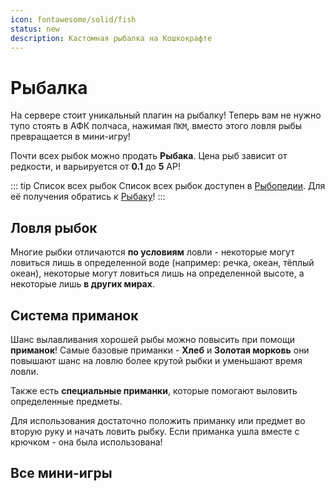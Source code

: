 ```yaml
---
icon: fontawesome/solid/fish
status: new
description: Кастомная рыбалка на Кошкокрафте
---
```


# Рыбалка

На сервере стоит уникальный плагин на рыбалку! Теперь вам не нужно тупо стоять в АФК полчаса, нажимая `ПКМ`, вместо этого ловля рыбы превращается в мини-игру!

Почти всех рыбок можно продать **Рыбака**. Цена рыб зависит от редкости, и варьируется от **0.1** до **5** АР!  

::: tip Список всех рыбок
Список всех рыбок доступен в [Рыбопедии](/bestiary/custom_items/cotopedia.md). Для её получения обратись к [Рыбаку](/bestiary/mobs/npc.md)!
:::

## Ловля рыбок

Многие рыбки отличаются **по условиям** ловли - некоторые могут ловиться лишь в определенной воде (например: речка, океан, тёплый океан), некоторые могут ловиться лишь на определенной высоте, а некоторые лишь **в других мирах**.

## Система приманок

Шанс вылавливания хорошей рыбы можно повысить при помощи **приманок**! Самые базовые приманки - **Хлеб** и **Золотая морковь** они повышают шанс на ловлю более крутой рыбки и уменьшают время ловли.

Также есть **специальные приманки**, которые помогают выловить определенные предметы.

Для использования достаточно положить приманку или предмет во вторую руку и начать ловить рыбку. Если приманка ушла вместе с крючком - она была использована!

## Все мини-игры

<!-- <Galleria :value="[
  { src: '/assets/gameplay/unique/fishing/click_game.gif', alt: 'Здесь нужно накликать для вылавливания рыбы' },
  { src: '/assets/gameplay/unique/fishing/click_v1.gif', alt: 'Здесь нужно попасть в зелёную область' },
  { src: '/assets/gameplay/unique/fishing/click_v2.gif', alt: 'Здесь нужно попасть в зелёную область' },
  { src: '/assets/gameplay/unique/fishing/click_v3.gif', alt: 'Здесь нужно попасть в зелёную область' },
  { src: '/assets/gameplay/unique/fishing/color.gif', alt: 'Здесь нужно попасть в нужный цвет' },
  { src: '/assets/gameplay/unique/fishing/dance.gif', alt: 'Здесь нужно нажимать определенные клавиши' },
  { src: '/assets/gameplay/unique/fishing/hold.gif', alt: 'Здесь нужно удержать рыбку' },
  { src: '/assets/gameplay/unique/fishing/race.gif', alt: 'Здесь нужно довести рыбку до финиша' },
  { src: '/assets/gameplay/unique/fishing/void_fishing.png', alt: 'Также есть пустотная рыбалка!' }
]"  :circular="true" :showItemNavigators="true" :showThumbnails="false" :showIndicators="false" :indicatorsPosition="inside">
    <template #item="{ item }">
        <Image :src="item.src" :alt="item.alt" class="galleria-image" />
    </template>
    <template #caption="slotProps">
        <p class="text-white">{{ slotProps.item.alt }}</p>
    </template>
</Galleria> -->

<CardGrid>
<Card style="overflow: hidden;" class="m-0">
    <template #header>
        <Image alt="user header" src="/assets/gameplay/unique/fishing/click_game.gif" preview />
    </template>
    <template #subtitle>Здесь нужно накликать для вылавливания рыбы</template>
</Card>

<Card style="overflow: hidden;" class="m-0">
    <template #header>
        <Image alt="user header" src="/assets/gameplay/unique/fishing/click_v1.gif" preview />
    </template>
    <template #subtitle>Здесь нужно попасть в зелёную область</template>
</Card>
</CardGrid>

<CardGrid>
<Card style="overflow: hidden;" class="m-0">
    <template #header>
        <Image alt="user header" src="/assets/gameplay/unique/fishing/click_v2.gif" preview />
    </template>
    <template #subtitle>Здесь нужно попасть в зелёную область</template>
</Card>

<Card style="overflow: hidden;" class="m-0">
    <template #header>
        <Image alt="user header" src="/assets/gameplay/unique/fishing/click_v3.gif" preview />
    </template>
    <template #subtitle>Здесь нужно замафонить гычу</template>
</Card>
</CardGrid>

<CardGrid>
<Card style="overflow: hidden;" class="m-0">
    <template #header>
        <Image alt="user header" src="/assets/gameplay/unique/fishing/color.gif" preview />
    </template>
    <template #subtitle>Здесь нужно попасть в нужный цвет</template>
</Card>

<Card style="overflow: hidden;" class="m-0">
    <template #header>
        <Image alt="user header" src="/assets/gameplay/unique/fishing/dance.gif" preview />
    </template>
    <template #subtitle>Здесь нужно нажимать определенные клавиши</template>
</Card>
</CardGrid>

<CardGrid>
<Card style="overflow: hidden;" class="m-0">
    <template #header>
        <Image alt="user header" src="/assets/gameplay/unique/fishing/hold.gif" preview />
    </template>
    <template #subtitle>Здесь нужно удержать рыбку</template>
</Card>

<Card style="overflow: hidden;" class="m-0">
    <template #header>
        <Image alt="user header" src="/assets/gameplay/unique/fishing/race.gif" preview />
    </template>
    <template #subtitle>Здесь нужно довести рыбку до финиша</template>
</Card>
</CardGrid>

<CardGrid>
<Card style="overflow: hidden;" class="m-0">
    <template #header>
        <Image alt="user header" src="/assets/gameplay/unique/fishing/void_fishing.png" preview />
    </template>
    <template #subtitle>Также есть пустотная рыбалка! Нужно кинуть поплавок в любую пустоту</template>
</Card>
</CardGrid>
